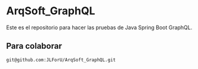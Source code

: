 # ArqSoft_GraphQL
Este es el repositorio para hacer las pruebas de Java Spring Boot GraphQL.

## Para colaborar
`git@github.com:JLForU/ArqSoft_GraphQL.git`
